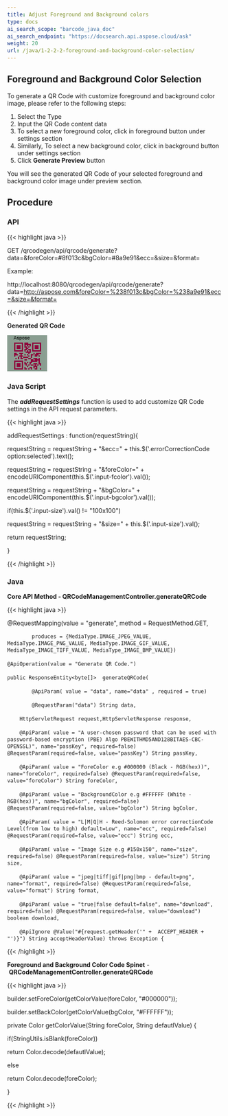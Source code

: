 ```yaml
---
title: Adjust Foreground and Background colors
type: docs
ai_search_scope: "barcode_java_doc"
ai_search_endpoint: "https://docsearch.api.aspose.cloud/ask"
weight: 20
url: /java/1-2-2-2-foreground-and-background-color-selection/
---
```


## **Foreground and Background Color Selection**
To generate a QR Code with customize foreground and background color image, please refer to the following steps:

1. Select the Type
1. Input the QR Code content data
1. To select a new foreground color, click in foreground button under settings section
1. Similarly, To select a new background color, click in background button under settings section
1. Click **Generate Preview** button

You will see the generated QR Code of your selected foreground and background color image under preview section.

## **Procedure**
### **API**
{{< highlight java >}}

 GET /qrcodegen/api/qrcode/generate?data=<URL>&foreColor=#8f013c&bgColor=#8a9e91&ecc=&size=&format=

Example:

http://localhost:8080/qrcodegen/api/qrcode/generate?data=http://aspose.com&foreColor=%238f013c&bgColor=%238a9e91&ecc=&size=&format=


{{< /highlight >}}
  
**Generated QR Code**
  
![todo:image_alt_text](1-2-2-2-foreground-and-background-color-selection_1.png)
  
### **Java Script**
The ***addRequestSettings*** function is used to add customize QR Code settings in the API request parameters. 

{{< highlight java >}}

  addRequestSettings : function(requestString){

 requestString = requestString + "&ecc=" + this.$('.errorCorrectionCode option:selected').text();

 requestString = requestString + "&foreColor=" + encodeURIComponent(this.$('.input-fcolor').val());

 requestString = requestString + "&bgColor=" + encodeURIComponent(this.$('.input-bgcolor').val());

 if(this.$('.input-size').val() != "100x100")

 requestString = requestString + "&size=" + this.$('.input-size').val();

 return requestString;

 }

{{< /highlight >}}

### **Java**  
**Core API Method - QRCodeManagementController.generateQRCode** 

{{< highlight java >}}

 @RequestMapping(value = "generate", method = RequestMethod.GET,

    		produces = {MediaType.IMAGE_JPEG_VALUE, MediaType.IMAGE_PNG_VALUE, MediaType.IMAGE_GIF_VALUE, MediaType_IMAGE_TIFF_VALUE, MediaType_IMAGE_BMP_VALUE})

    @ApiOperation(value = "Generate QR Code.")

    public ResponseEntity<byte[]>  generateQRCode(

    		@ApiParam( value = "data", name="data" , required = true)

    		@RequestParam("data") String data,

        HttpServletRequest request,HttpServletResponse response,

        @ApiParam( value = "A user-chosen password that can be used with password-based encryption (PBE) Algo PBEWITHMD5AND128BITAES-CBC-OPENSSL)", name="passKey", required=false) @RequestParam(required=false, value="passKey") String passKey,

        @ApiParam( value = "ForeColor e.g #000000 (Black - RGB(hex))", name="foreColor", required=false) @RequestParam(required=false, value="foreColor") String foreColor,

        @ApiParam( value = "BackgroundColor e.g #FFFFFF (White - RGB(hex))", name="bgColor", required=false) @RequestParam(required=false, value="bgColor") String bgColor,

        @ApiParam( value = "L|M|Q|H - Reed-Solomon error correctionCode Level(from low to high) default=Low", name="ecc", required=false) @RequestParam(required=false, value="ecc") String ecc,

        @ApiParam( value = "Image Size e.g #150x150", name="size", required=false) @RequestParam(required=false, value="size") String size,

        @ApiParam( value = "jpeg|tiff|gif|png|bmp - default=png", name="format", required=false) @RequestParam(required=false, value="format") String format,

        @ApiParam( value = "true|false default=false", name="download", required=false) @RequestParam(required=false, value="download") boolean download,

        @ApiIgnore @Value("#{request.getHeader('" +  ACCEPT_HEADER + "')}") String acceptHeaderValue) throws Exception {


{{< /highlight >}}

**Foreground and Background Color Code Spinet** - **QRCodeManagementController.generateQRCode**  

{{< highlight java >}}

 builder.setForeColor(getColorValue(foreColor, "#000000"));

builder.setBackColor(getColorValue(bgColor, "#FFFFFF"));


private Color getColorValue(String foreColor, String defautlValue) {

 if(StringUtils.isBlank(foreColor))

 return Color.decode(defautlValue);

 else

 return Color.decode(foreColor);

 }


{{< /highlight >}}
